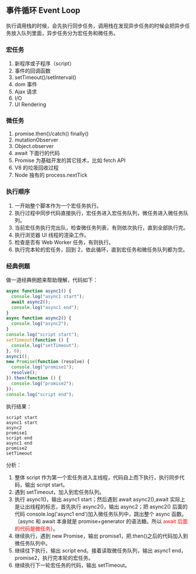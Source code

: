 ## 事件循环 Event Loop

执行调用栈的时候，会先执行同步任务，调用栈在发现异步任务的时候会把异步任务放入队列里面，异步任务分为宏任务和微任务。

### 宏任务

1. 新程序或子程序（script）
2. 事件的回调函数
3. setTimeout()/setInterval()
4. dom 事件
5. Ajax 请求
6. I/O
7. UI Rendering

### 微任务

1. promise.then()/catch()
   finally()
2. mutationObserver
3. Object.observer
4. await 下面行的代码
5. Promise 为基础开发的其它技术，比如 fetch API
6. V8 的垃圾回收过程
7. Node 独有的 process.nextTick

### 执行顺序

1. 一开始整个脚本作为一个宏任务执行。
2. 执行过程中同步代码直接执行，宏任务进入宏任务队列，微任务进入微任务队列。
3. 当前宏任务执行完出队，检查微任务列表，有则依次执行，直到全部执行完。
4. 执行浏览器 UI 线程的渲染工作。
5. 检查是否有 Web Worker 任务，有则执行。
6. 执行完本轮的宏任务，回到 2，依此循环，直到宏任务和微任务队列都为空。

### 经典例题

做一道经典例题来帮助理解，代码如下：

```js
async function async1() {
  console.log("async1 start");
  await async2();
  console.log("async1 end");
}
async function async2() {
  console.log("async2");
}
console.log("script start");
setTimeout(function () {
  console.log("setTimeout");
}, 0);
async1();
new Promise(function (resolve) {
  console.log("promise1");
  resolve();
}).then(function () {
  console.log("promise2");
});
console.log("script end");
```

执行结果：

```
script start
async1 start
async2
promise1
script end
async1 end
promise2
setTimeout
```

分析：

1. 整体 script 作为第一个宏任务进入主线程，代码自上而下执行，执行同步代码，输出 script start。
2. 遇到 setTimeout，加入到宏任务队列。
3. 执行 async1()，输出 async1 start；然后遇到 await async2(),await 实际上是让出线程的标志，首先执行 async2()，输出 async2；把 async2() 后面的代码 console.log('async1 end')加入微任务队列中，跳出整个 async 函数。（async 和 await 本身就是 promise+generator 的语法糖。所以 <span style="color: red">await 后面的代码是微任务</span>）。
4. 继续执行，遇到 new Promise，输出 promise1，把.then()之后的代码加入到微任务队列中。
5. 继续往下执行，输出 script end。接着读取微任务队列，输出 async1 end，promise2，执行完本轮的宏任务。
6. 继续执行下一轮宏任务的代码，输出 setTimeout。
